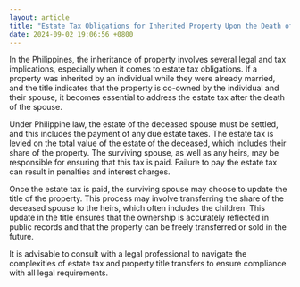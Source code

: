 ```yaml
---
layout: article
title: "Estate Tax Obligations for Inherited Property Upon the Death of a Spouse"
date: 2024-09-02 19:06:56 +0800
---
```


<p>In the Philippines, the inheritance of property involves several legal and tax implications, especially when it comes to estate tax obligations. If a property was inherited by an individual while they were already married, and the title indicates that the property is co-owned by the individual and their spouse, it becomes essential to address the estate tax after the death of the spouse.</p><p>Under Philippine law, the estate of the deceased spouse must be settled, and this includes the payment of any due estate taxes. The estate tax is levied on the total value of the estate of the deceased, which includes their share of the property. The surviving spouse, as well as any heirs, may be responsible for ensuring that this tax is paid. Failure to pay the estate tax can result in penalties and interest charges.</p><p>Once the estate tax is paid, the surviving spouse may choose to update the title of the property. This process may involve transferring the share of the deceased spouse to the heirs, which often includes the children. This update in the title ensures that the ownership is accurately reflected in public records and that the property can be freely transferred or sold in the future.</p><p>It is advisable to consult with a legal professional to navigate the complexities of estate tax and property title transfers to ensure compliance with all legal requirements.</p>